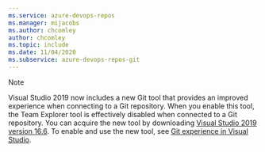 ```yaml
---
ms.service: azure-devops-repos
ms.manager: mijacobs
ms.author: chcomley
author: chcomley
ms.topic: include
ms.date: 11/04/2020
ms.subservice: azure-devops-repos-git
---
```


> [!NOTE]   
> Visual Studio 2019 now includes a new Git tool that provides an improved experience when connecting to a Git repository. When you enable this tool, the Team Explorer tool is effectively disabled when connected to a Git repository.  You can acquire the new tool by downloading [Visual Studio 2019 version 16.6](/visualstudio/releases/2019/release-notes-v16.6). To enable and use the new tool, see [Git experience in Visual Studio](/visualstudio/ide/git-with-visual-studio).  